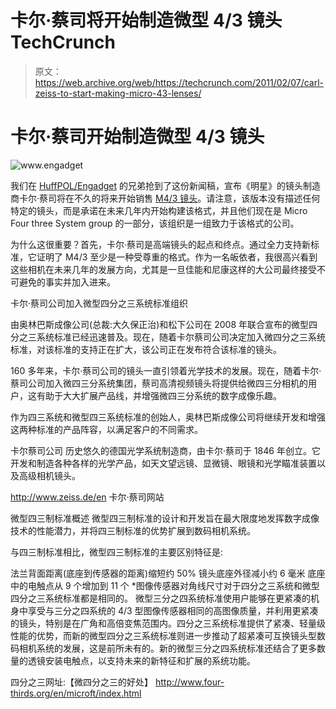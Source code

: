 # 卡尔·蔡司将开始制造微型 4/3 镜头 TechCrunch

> 原文：<https://web.archive.org/web/https://techcrunch.com/2011/02/07/carl-zeiss-to-start-making-micro-43-lenses/>

# 卡尔·蔡司开始制造微型 4/3 镜头

![](img/aaae793e20d558042910cfd695b3bfd3.png "www.engadget")

我们在 [HuffPOL/Engadget](https://web.archive.org/web/20221208042944/http://www.engadget.com/2011/02/07/carl-zeiss-joins-the-micro-four-thirds-revolution/) 的兄弟抢到了这份新闻稿，宣布《明星》的镜头制造商卡尔·蔡司将在不久的将来开始销售 [M4/3 镜头](https://web.archive.org/web/20221208042944/http://crunchgear.com/tag/olympus)。请注意，该版本没有描述任何特定的镜头，而是承诺在未来几年内开始构建该格式，并且他们现在是 Micro Four three System group 的一部分，该组织是一组致力于该格式的公司。

为什么这很重要？首先，卡尔·蔡司是高端镜头的起点和终点。通过全力支持新标准，它证明了 M4/3 至少是一种受尊重的格式。作为一名皈依者，我很高兴看到这些相机在未来几年的发展方向，尤其是一旦佳能和尼康这样的大公司最终接受不可避免的事实并加入进来。

卡尔·蔡司公司加入微型四分之三系统标准组织

由奥林巴斯成像公司(总裁:大久保正治)和松下公司在 2008 年联合宣布的微型四分之三系统标准已经迅速普及。现在，随着卡尔蔡司公司决定加入微四分之三系统标准，对该标准的支持正在扩大，该公司正在发布符合该标准的镜头。

160 多年来，卡尔·蔡司公司的镜头一直引领着光学技术的发展。现在，随着卡尔·蔡司公司加入微四三分系统集团，蔡司高清视频镜头将提供给微四三分相机的用户，这有助于大大扩展产品线，并增强微四三分系统的数字成像乐趣。

作为四三系统和微型四三系统标准的创始人，奥林巴斯成像公司将继续开发和增强这两种标准的产品阵容，以满足客户的不同需求。

卡尔蔡司公司
历史悠久的德国光学系统制造商，由卡尔·蔡司于 1846 年创立。它开发和制造各种各样的光学产品，如天文望远镜、显微镜、眼镜和光学瞄准装置以及高级相机镜头。

http://www.zeiss.de/en 卡尔·蔡司网站

微型四三制标准概述
微型四三制标准的设计和开发旨在最大限度地发挥数字成像技术的性能潜力，并将四三制标准的优势扩展到数码相机系统。

与四三制标准相比，微型四三制标准的主要区别特征是:

法兰背面距离(底座到传感器的距离)缩短约 50%
镜头底座外径减小约 6 毫米
底座中的电触点从 9 个增加到 11 个
*图像传感器对角线尺寸对于四分之三系统和微型四分之三系统标准都是相同的。
微型三分之四系统标准使用户能够在更紧凑的机身中享受与三分之四系统的 4/3 型图像传感器相同的高图像质量，并利用更紧凑的镜头，特别是在广角和高倍变焦范围内。四分之三系统标准提供了紧凑、轻量级性能的优势，而新的微型四分之三系统标准则进一步推动了超紧凑可互换镜头型数码相机系统的发展，这是前所未有的。新的微型三分之四系统标准还结合了更多数量的透镜安装电触点，以支持未来的新特征和扩展的系统功能。

四分之三网址:【微四分之三的好处】
http://www.four-thirds.org/en/microft/index.html